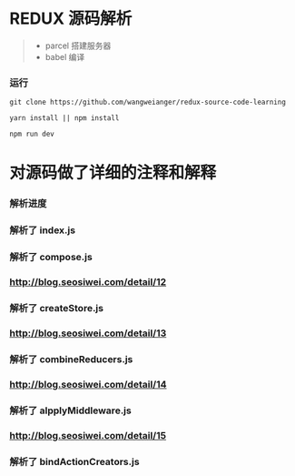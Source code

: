# REDUX 源码解析

>  * parcel 搭建服务器
>  * babel  编译

### 运行
```
git clone https://github.com/wangweianger/redux-source-code-learning

yarn install || npm install

npm run dev

``` 

# 对源码做了详细的注释和解释

### 解析进度
### 解析了 index.js
### 解析了 compose.js
### http://blog.seosiwei.com/detail/12
### 解析了 createStore.js
### http://blog.seosiwei.com/detail/13
### 解析了 combineReducers.js
### http://blog.seosiwei.com/detail/14
### 解析了 alpplyMiddleware.js
### http://blog.seosiwei.com/detail/15
### 解析了 bindActionCreators.js